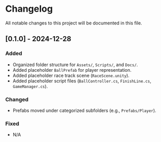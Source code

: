 # Changelog

All notable changes to this project will be documented in this file.

## [0.1.0] - 2024-12-28
### Added
- Organized folder structure for `Assets/`, `Scripts/`, and `Docs/`.
- Added placeholder `BallPrefab` for player representation.
- Added placeholder race track scene (`RaceScene.unity`).
- Added placeholder script files (`BallController.cs`, `FinishLine.cs`, `GameManager.cs`).

### Changed
- Prefabs moved under categorized subfolders (e.g., `Prefabs/Player`).

### Fixed
- N/A
